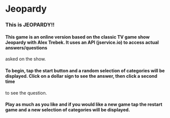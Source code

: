 # Jeopardy

### This is JEOPARDY!!

#### This game is an online version based on the classic TV game show Jeopardy with Alex Trebek. It uses an API (jservice.io) to access actual answers/questions 
asked on the show. 

#### To begin, tap the start button and a random selection of categories will be displayed. Click on a dollar sign to see the answer, then click a second time
to see the question. 

#### Play as much as you like and if you would like a new game tap the restart game and a new selection of categories will be displayed. 
